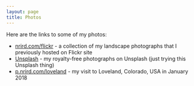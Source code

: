 ```yaml
---
layout: page
title: Photos
---
```


Here are the links to some of my photos:

- [nrird.com/flickr](https://nrird.com/flickr) - a collection of my landscape photographs that I previously hosted on Flickr site
- [Unsplash](https://unsplash.com/@heiswayi_nrird) - my royalty-free photographs on Unsplash (just trying this Unsplash thing)
- [p.nrird.com/loveland](https://p.nrird.com/loveland/) - my visit to Loveland, Colorado, USA in January 2018